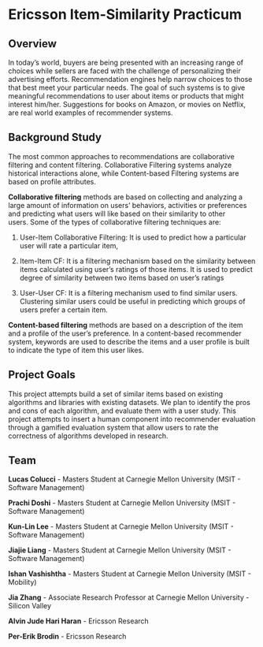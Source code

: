 Ericsson Item-Similarity Practicum
==================================

Overview
--------

In today’s world, buyers are being presented with an increasing range of choices 
while sellers are faced with the challenge of personalizing their advertising efforts. 
Recommendation engines help narrow choices to those that best meet your particular 
needs. The goal of such systems is to give meaningful recommendations to user about 
items or products that might interest him/her. Suggestions for books on Amazon, or
movies on Netflix, are real world examples of recommender systems.

Background Study 
----------------

The most common approaches to recommendations are collaborative filtering and 
content filtering. Collaborative Filtering systems analyze historical interactions alone, 
while Content-based Filtering systems are based on profile attributes.

**Collaborative filtering** methods are based on collecting and analyzing a large 
amount of information on users’ behaviors, activities or preferences and predicting 
what users will like based on their similarity to other users. Some of the types of 
collaborative filtering techniques are:
  1. User-Item Collaborative Filtering: It is used to predict how a particular user 
will rate a particular item, 

  2. Item-Item CF: It is a filtering mechanism based on the similarity between 
items calculated using user’s ratings of those items. It is used to predict degree 
of similarity between two items based on user’s ratings

  3. User-User CF: It is a filtering mechanism used to find similar users. Clustering 
similar users could be useful in predicting which groups of users prefer a 
certain item.

**Content-based filtering** methods are based on a description of the item and a profile 
of the user’s preference. In a content-based recommender system, keywords are used 
to describe the items and a user profile is built to indicate the type of item this user 
likes.


Project Goals
-------------

This project attempts build a set of similar items based on existing algorithms and libraries 
with existing datasets. We plan to identify the pros and cons of each algorithm, and evaluate 
them with a user study. This project attempts to insert a human component into recommender 
evaluation through a gamified evaluation system that allow users to rate the correctness of 
algorithms developed in research.

Team
----

**Lucas Colucci** - Masters Student at Carnegie Mellon University (MSIT - Software Management)

**Prachi Doshi** - Masters Student at Carnegie Mellon University (MSIT - Software Management)

**Kun-Lin Lee** - Masters Student at Carnegie Mellon University (MSIT - Software Management)

**Jiajie Liang** - Masters Student at Carnegie Mellon University (MSIT - Software Management)

**Ishan Vashishtha** - Masters Student at Carnegie Mellon University (MSIT - Mobility)

**Jia Zhang** - Associate Research Professor at Carnegie Mellon University - Silicon Valley

**Alvin Jude Hari Haran** - Ericsson Research

**Per-Erik Brodin** - Ericsson Research
